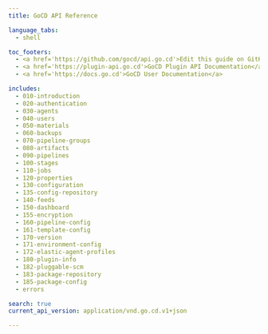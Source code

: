 ```yaml
---
title: GoCD API Reference

language_tabs:
  - shell

toc_footers:
  - <a href='https://github.com/gocd/api.go.cd'>Edit this guide on GitHub</a>
  - <a href='https://plugin-api.go.cd'>GoCD Plugin API Documentation</a>
  - <a href='https://docs.go.cd'>GoCD User Documentation</a>

includes:
  - 010-introduction
  - 020-authentication
  - 030-agents
  - 040-users
  - 050-materials
  - 060-backups
  - 070-pipeline-groups
  - 080-artifacts
  - 090-pipelines
  - 100-stages
  - 110-jobs
  - 120-properties
  - 130-configuration
  - 135-config-repository
  - 140-feeds
  - 150-dashboard
  - 155-encryption
  - 160-pipeline-config
  - 161-template-config
  - 170-version
  - 171-environment-config
  - 172-elastic-agent-profiles
  - 180-plugin-info
  - 182-pluggable-scm
  - 183-package-repository
  - 185-package-config
  - errors

search: true
current_api_version: application/vnd.go.cd.v1+json

---
```

